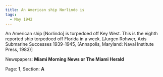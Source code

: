 ```yaml
---  
title: An American ship Norlindo is  
tags:  
  - May 1942  
---  
```

  
An American ship [Norlindo] is torpedoed off Key West. This is the eighth reported ship torpedoed off Florida in a week. [Jurgen Rohwer, Axis Submarine Successes 1939-1945, (Annapolis, Maryland: Naval Institute Press, 1983)]  
  
Newspapers: **Miami Morning News or The Miami Herald**  
  
Page: **1**, Section: **A** 
